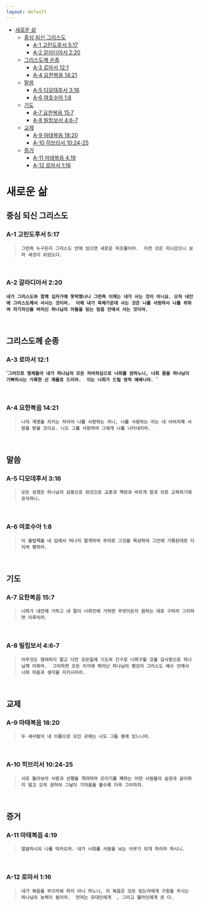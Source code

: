 ```yaml
---
layout: default
---
```

- [새로운 삶](#새로운-삶)
  - [중심 되신 그리스도](#중심-되신-그리스도)
    - [A-1 고린도후서 5:17](#a-1-고린도후서-517)
    - [A-2 갈라디아서 2:20](#a-2-갈라디아서-220)
  - [그리스도께 순종](#그리스도께-순종)
    - [A-3 로마서 12:1](#a-3-로마서-121)
    - [A-4 요한복음 14:21](#a-4-요한복음-1421)
  - [말씀](#말씀)
    - [A-5 디모데후서 3:16](#a-5-디모데후서-316)
    - [A-6 여호수아 1:8](#a-6-여호수아-18)
  - [기도](#기도)
    - [A-7 요한복음 15:7](#a-7-요한복음-157)
    - [A-8 빌립보서 4:6-7](#a-8-빌립보서-46-7)
  - [교제](#교제)
    - [A-9 마태복음 18:20](#a-9-마태복음-1820)
    - [A-10 히브리서 10:24-25](#a-10-히브리서-1024-25)
  - [증거](#증거)
    - [A-11 마태복음 4:19](#a-11-마태복음-419)
    - [A-12 로마서 1:16](#a-12-로마서-116)

# 새로운 삶 
## 중심 되신 그리스도
### A-1 고린도후서 5:17
> **`그런즉 누구든지 그리스도 안에 있으면 새로운 피조물이라. 
> 이전 것은 지나갔으니 보라 새것이 되었도다.`**

&nbsp;

### A-2 갈라디아서 2:20
**`내가 그리스도와 함께 십자가에 못박혔나니 그런즉 이제는 내가 사는 것이 아니요. 오직 내안에 그리스도께서 사시는 것이라. 
이제 내가 육체가운데 사는 것은 나를 사랑하사 나를 위하여 자기자신을 버리신 하나님의 아들을 믿는 믿음 안에서 사는 것이라. 
`**

&nbsp;

## 그리스도께 순종
### A-3 로마서 12:1
'**`그러므로 형제들아 내가 하나님의 모든 자비하심으로 너희를 권하노니, 너희 몸을 하나님이 기뻐하시는 거룩한 산 제물로 드리라. 
이는 너희가 드릴 영적 예배니라. `**'

&nbsp;

### A-4 요한복음 14:21
> **`나의 계명을 지키는 자라야 나를 사랑하는 자니, 나를 사랑하는 자는 내 아버지께 사랑을 받을 것이요. 나도 그를 사랑하여 그에게 나를 나타내리라. 
> `**

&nbsp;

## 말씀
### A-5 디모데후서 3:16
> **`모든 성경은 하나님의 감동으로 된것으로 교훈과 책망과 바르게 함과 의로 교육하기에 유익하니. 
> `**

&nbsp;

### A-6 여호수아 1:8
> **`이 율법책을 네 입에서 떠나지 말게하며 주야로 그것을 묵상하여 그안에 기록된대로 다 지켜 행하라. 
> `**

&nbsp;

## 기도
### A-7 요한복음 15:7
> **`너희가 내안에 거하고 내 말이 너희안에 거하면 무엇이든지 원하는 대로 구하라 그리하면 이루리라. 
> `**

&nbsp;

### A-8 빌립보서 4:6-7
> **`아무것도 염려하지 말고 다만 모든일에 기도와 간구로 너희구할 것을 감사함으로 하나님께 아뢰라. 
> 그리하면 모든 지각에 뛰어난 하나님의 평강이 그리스도 예수 안에서 너희 마음과 생각을 지키시리라. 
> `**

&nbsp;

## 교제 
### A-9 마태복음 18:20
> **`두 세사람이 내 이름으로 모인 곳에는 나도 그들 중에 있느니라. 
> `**

&nbsp;

### A-10 히브리서 10:24-25
> **`서로 돌아보아 사랑과 선행을 격려하며 모이기를 폐하는 어떤 사람들의 습관과 같이하지 말고 오직 권하여 그날이 가까움을 볼수록 더욱 그리하자. 
> `**

&nbsp;

## 증거
### A-11 마태복음 4:19
> **`말씀하시되 나를 따라오라. 내가 너희를 사람을 낚는 어부가 되게 하리라 하시니. 
> `**


&nbsp;

### A-12 로마서 1:16
> **`내가 복음을 부끄러워 하지 아니 하노니, 이 복음은 모든 믿는자에게 구원을 주시는 하나님의 능력이 됨이라. 
> 먼저는 유대인에게  , 그리고 헬라인에게 로 다. 
> `**


&nbsp;






